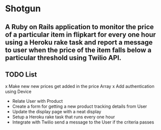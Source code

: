 # Shotgun

## A Ruby on Rails application to monitor the price of a particular item in flipkart for every one hour using a Heroku rake task and report a message to user when the price of the item falls below a particular threshold using Twilio API.

## TODO List

x Make new new prices get added in the price Array
x Add authentication using Device
- Relate User with Product
- Create a form for getting a new product tracking details from User
- Update the display page with a neat display
- Setup a Heroku rake task that runs every one hour
- Integrate with Twilio send a message to the User if the criteria passes
